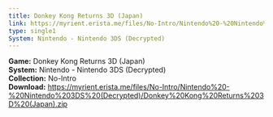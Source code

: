 ```yaml
---
title: Donkey Kong Returns 3D (Japan)
link: https://myrient.erista.me/files/No-Intro/Nintendo%20-%20Nintendo%203DS%20(Decrypted)/Donkey%20Kong%20Returns%203D%20(Japan).zip
type: single1
System: Nintendo - Nintendo 3DS (Decrypted)
---
```

<b>Game:</b> Donkey Kong Returns 3D (Japan)<br>
<b>System:</b> Nintendo - Nintendo 3DS (Decrypted)<br>
<b>Collection:</b> No-Intro<br>
<b>Download:</b> https://myrient.erista.me/files/No-Intro/Nintendo%20-%20Nintendo%203DS%20(Decrypted)/Donkey%20Kong%20Returns%203D%20(Japan).zip